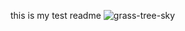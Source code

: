 this is my test readme
![grass-tree-sky](https://www.mdxblog.io/images/posts/how-to-use-images/grass-tree-sky.jpg)


